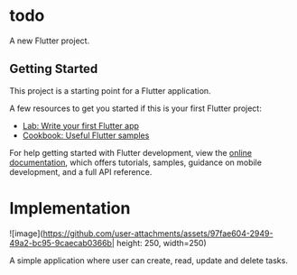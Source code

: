 # todo

A new Flutter project.

## Getting Started

This project is a starting point for a Flutter application.

A few resources to get you started if this is your first Flutter project:

- [Lab: Write your first Flutter app](https://docs.flutter.dev/get-started/codelab)
- [Cookbook: Useful Flutter samples](https://docs.flutter.dev/cookbook)

For help getting started with Flutter development, view the
[online documentation](https://docs.flutter.dev/), which offers tutorials,
samples, guidance on mobile development, and a full API reference.

# Implementation
![image](https://github.com/user-attachments/assets/97fae604-2949-49a2-bc95-9caecab0366b| height: 250, width=250)

A simple application where user can create, read, update and delete tasks.
